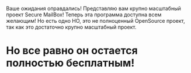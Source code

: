 Ваше ожидания оправдались! Представляю вам крупно масштабный проект Secure MailBox!
Теперь эта программа доступна всем желающим!
Но есть одно НО, это не полноценный OpenSource проект, так как это достаточно крупно масштабный проект.<br>
<h1>Но все равно он остается полностью бесплатным!</h1>
